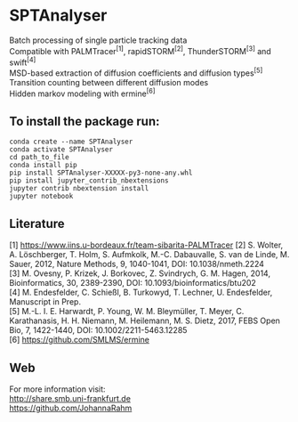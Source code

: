 # SPTAnalyser

Batch processing of single particle tracking data</br>
Compatible with PALMTracer<sup>[1]</sup>, rapidSTORM<sup>[2]</sup>, ThunderSTORM<sup>[3]</sup> and swift<sup>[4]</sup></br>
MSD-based extraction of diffusion coefficients and diffusion types<sup>[5]</sup></br>
Transition counting between different diffusion modes</br>
Hidden markov modeling with ermine<sup>[6]</sup>

## To install the package run:

```
conda create --name SPTAnalyser
conda activate SPTAnalyser
cd path_to_file
conda install pip
pip install SPTAnalyser-XXXXX-py3-none-any.whl
pip install jupyter_contrib_nbextensions
jupyter contrib nbextension install
jupyter notebook 
```

## Literature

[1] https://www.iins.u-bordeaux.fr/team-sibarita-PALMTracer
[2] S. Wolter, A. Löschberger, T. Holm, S. Aufmkolk, M.-C. Dabauvalle, S. van de Linde, M. Sauer, 2012, Nature Methods, 9, 1040-1041, DOI: 10.1038/nmeth.2224 </br>
[3] M. Ovesny, P. Krizek, J. Borkovec, Z. Svindrych, G. M. Hagen, 2014, Bioinformatics, 30, 2389-2390, DOI: 10.1093/bioinformatics/btu202 </br>
[4] M. Endesfelder, C. Schießl, B. Turkowyd, T. Lechner, U. Endesfelder, Manuscript in Prep. </br>
[5] M.-L. I. E. Harwardt, P. Young, W. M. Bleymüller, T. Meyer, C. Karathanasis, H. H. Niemann, M. Heilemann, M. S. Dietz, 2017, FEBS Open Bio, 7, 1422-1440, DOI: 10.1002/2211-5463.12285 </br>
[6] https://github.com/SMLMS/ermine


## Web
For more information visit:  </br>
http://share.smb.uni-frankfurt.de  </br>
https://github.com/JohannaRahm
